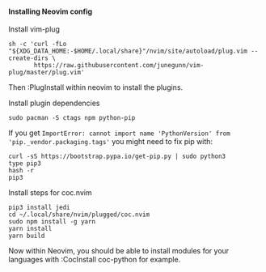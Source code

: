 #### Installing Neovim config
Install vim-plug
```
sh -c 'curl -fLo "${XDG_DATA_HOME:-$HOME/.local/share}"/nvim/site/autoload/plug.vim --create-dirs \
       https://raw.githubusercontent.com/junegunn/vim-plug/master/plug.vim'
```
Then :PlugInstall within neovim to install the plugins.

Install plugin dependencies
```
sudo pacman -S ctags npm python-pip
```
If you get `ImportError: cannot import name 'PythonVersion' from 'pip._vendor.packaging.tags'` you might need to fix pip with:
```
curl -sS https://bootstrap.pypa.io/get-pip.py | sudo python3
type pip3
hash -r
pip3
```

Install steps for coc.nvim
```
pip3 install jedi
cd ~/.local/share/nvim/plugged/coc.nvim
sudo npm install -g yarn
yarn install
yarn build
```

Now within Neovim, you should be able to install modules for your languages with :CocInstall coc-python for example.
